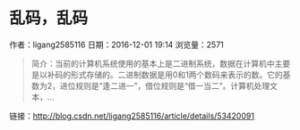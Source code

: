 # 乱码，乱码
作者：ligang2585116
日期：2016-12-01 19:14
浏览量：2571
> 简介：当前的计算机系统使用的基本上是二进制系统，数据在计算机中主要是以补码的形式存储的。二进制数据是用0和1两个数码来表示的数。它的基数为2，进位规则是“逢二进一”，借位规则是“借一当二”。计算机处理文本，...

 链接：http://blog.csdn.net/ligang2585116/article/details/53420091

